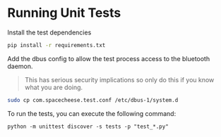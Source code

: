 # Running Unit Tests

Install the test dependencies

```bash
pip install -r requirements.txt
```

Add the dbus config to allow the test process access to the bluetooth daemon.

> This has serious security implications so only do this if you know what you are doing.

```bash
sudo cp com.spacecheese.test.conf /etc/dbus-1/system.d
```

To run the tests, you can execute the following command:

`python -m unittest discover -s tests -p "test_*.py"`
